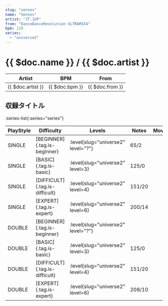 ```yaml
---
slug: "senses"
name: "Senses"
artist: "JT.1UP"
from: "DanceDanceRevolution ULTRAMIX4"
bpm: 120
series:
  - "universe2"
---
```


# {{ $doc.name }} / {{ $doc.artist }}

|Artist|BPM|From|
|------|---|----|
|{{ $doc.artist }}|{{ $doc.bpm }}|{{ $doc.from }}|

## 収録タイトル

:series-list{:series="series"}

|PlayStyle|Difficulty|Levels|Notes|Movie|
|---------|----------|------|-----|-----|
|SINGLE|[BEGINNER]{.tag.is-beginner}|<div class="field is-grouped is-grouped-multiline"> :level{slug="universe2" level="?"}</div>|65/2||
|SINGLE|[BASIC]{.tag.is-basic}|<div class="field is-grouped is-grouped-multiline"> :level{slug="universe2" level=3}</div>|125/0||
|SINGLE|[DIFFICULT]{.tag.is-difficult}|<div class="field is-grouped is-grouped-multiline"> :level{slug="universe2" level=4}</div>|151/20||
|SINGLE|[EXPERT]{.tag.is-expert}|<div class="field is-grouped is-grouped-multiline"> :level{slug="universe2" level=6}</div>|200/14||
|DOUBLE|[BEGINNER]{.tag.is-beginner}|<div class="field is-grouped is-grouped-multiline"> :level{slug="universe2" level="?"}</div>|||
|DOUBLE|[BASIC]{.tag.is-basic}|<div class="field is-grouped is-grouped-multiline"> :level{slug="universe2" level=3}</div>|125/0||
|DOUBLE|[DIFFICULT]{.tag.is-difficult}|<div class="field is-grouped is-grouped-multiline"> :level{slug="universe2" level=4}</div>|151/20||
|DOUBLE|[EXPERT]{.tag.is-expert}|<div class="field is-grouped is-grouped-multiline"> :level{slug="universe2" level=6}</div>|208/10||
